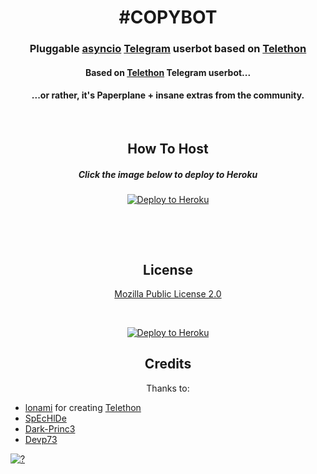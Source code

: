 <h1 align="center">#COPYBOT</h1>
<h3 align="center">Pluggable <a href="https://docs.python.org/3/library/asyncio.html">asyncio</a> <a href="https://telegram.org/">Telegram</a> userbot based on <a href="https://github.com/LonamiWebs/Telethon">Telethon</a></h3>
<h4 align="center">Based on <a href="https://github.com/LonamiWebs/Telethon">Telethon</a> Telegram userbot...</h4>
<h4 align="center">...or rather, it's Paperplane + insane extras from the community.</h4>
<p align="center">&nbsp;</p>
<h2 align="center">How To Host</h2>
<h5 align="center">Click the image below to deploy to Heroku</h5>
<p align="center"><a href="https://heroku.com/deploy"> <img src="https://media.extratv.com/2016/07/11/rami-malek-1-510x600.jpg" alt="Deploy to Heroku" /></a></p>
<p align="center">&nbsp;</p>
<p align="center">&nbsp;</p>
<h2 align="center">License</h2>
<p align="center"><a href="https://github.com/SpEcHiDe/UniBorg/blob/master/LICENSE">Mozilla Public License 2.0</a></p>
<p align="center">&nbsp;</p>
<p align="center"><a href="https://GenerateStringSession.SpEcHIDe.repl.run"> <img src="https://telegra.ph/file/17aac5079440c3914e43a.png" alt="Deploy to Heroku" /></a></p>
<h2 align="center">Credits</h2>
<p align="center">Thanks to: </p>

- [lonami](https://lonami.dev) for creating [Telethon](https://github.com/lonamiwebs/Telethon)
- [SpEcHlDe](https://telegram.dog/ThankTelegram) 
- [Dark-Princ3](https://github.com/Dark-Princ3) 
- [Devp73](https://github.com/Devp73) 


[![?](https://i.ytimg.com/vi/fAyE9eQ6FYc/maxresdefault.jpg)](https://telegra.ph/file/bc7f54780b3732c8c8265.mp4 "?")

<p align="center">&nbsp;</p>
